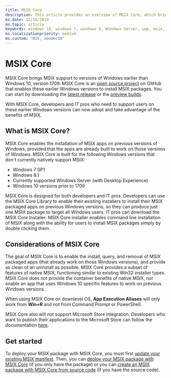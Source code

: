```yaml
---
title: MSIX Core
description: This article provides an overview of MSIX Core, which brings MSIX support to Windows 7 SP1, Windows 8.1, currently supported Windows Server (with desktop experience), and Windows 10 versions prior to 1709 (Fall Anniversary Update).
ms.date: 12/19/2019
ms.topic: article
keywords: windows 10, windows 7, windows 8, Windows Server, uwp, msix, msixcore, 1709, 1703, 1607, 1511, 1507
ms.localizationpriority: medium
ms.custom: "RS5, seodec18"
---
```


# MSIX Core

MSIX Core brings MSIX support to versions of Windows earlier than Windows 10, version 1709. MSIX Core is an [open source project](https://github.com/Microsoft/msix-packaging/tree/master/MsixCore) on GitHub that enables these earlier Windows versions to install MSIX packages. You can start by downloading the [latest release](https://github.com/microsoft/msix-packaging/releases/tag/MSIX-Core-1.1-release) or the [preview builds](https://github.com/microsoft/msix-packaging/releases/tag/MSIX-Core-preview).

With MSIX Core, developers and IT pros who need to support users on these earlier Windows versions can now adopt and take advantage of the benefits of MSIX.

## What is MSIX Core?

MSIX Core enables the installation of MSIX apps on previous versions of Windows, provided that the apps are already built to work on those versions of Windows. MSIX Core is built for the following Windows versions that don't currently natively support MSIX:

* Windows 7 SP1
* Windows 8.1
* Currently supported Windows Server (with Desktop Experience)
* Windows 10 versions prior to 1709

MSIX Core is designed for both developers and IT pros. Developers can use the MSIX Core Library to enable their existing installers to install their MSIX packaged apps on previous Windows versions, so they can produce just one MSIX package to target all Windows users. IT pros can download the MSIX Core Installer.  MSIX Core installer enables command line installation of MSIX along with the ability for users to install MSIX packages simply by double clicking them.

## Considerations of MSIX Core

The goal of MSIX Core is to enable the install, query, and removal of MSIX packaged apps (that already work on those Windows versions), and provide as clean of an uninstall as possible. MSIX Core provides a subset of features of native MSIX, functioning similar to existing Win32 installer types. MSIX Core does not provide the container benefits of native MSIX, nor enable an app that uses Windows 10 specific features to work on previous Windows versions.

When using MSIX Core on downlevel OS, **App Execution Aliases** will only work from **Win+R** and not from Command Prompt or PowerShell. 

MSIX Core also will not support Microsoft Store integration. Developers who want to publish their applications to the Microsoft Store can follow the documentation [here](https://docs.microsoft.com/windows/uwp/publish/).

## Get started

To deploy your MSIX package with MSIX Core, you must first [update your existing MSIX manifest](https://docs.microsoft.com/windows/msix/msix-core/support-msix-core). Then, you can [deploy your MSIX package with MSIX Core](https://docs.microsoft.com/windows/msix/msix-core/deploy-with-msix-core) (if you only have the package) or you can [create an MSIX package with MSIX Core from source code](https://docs.microsoft.com/windows/msix/msix-core/msixcore-clickonce-solution) (if you have the source code).

